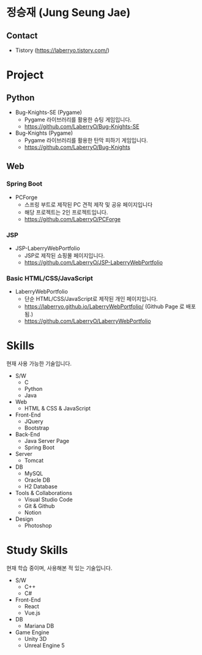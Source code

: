 정승재 (Jung Seung Jae)
=
## Contact
- Tistory (https://laberryo.tistory.com/)

# Project

## Python
- Bug-Knights-SE (Pygame)
    - Pygame 라이브러리를 활용한 슈팅 게임입니다.
    - https://github.com/LaberryO/Bug-Knights-SE
- Bug-Knights (Pygame)
    - Pygame 라이브러리를 활용한 탄막 피하기 게임입니다.
    - https://github.com/LaberryO/Bug-Knights

## Web
### Spring Boot
- PCForge
    - 스프링 부트로 제작된 PC 견적 제작 및 공유 페이지입니다
    - 해당 프로젝트는 2인 프로젝트입니다.
    - https://github.com/LaberryO/PCForge
### JSP
- JSP-LaberryWebPortfolio
    - JSP로 제작된 쇼핑몰 페이지입니다.
    - https://github.com/LaberryO/JSP-LaberryWebPortfolio
### Basic HTML/CSS/JavaScript
- LaberryWebPortfolio
    - 단순 HTML/CSS/JavaScript로 제작된 개인 페이지입니다.
    - https://laberryo.github.io/LaberryWebPortfolio/ (Github Page 로 배포됨.)
    - https://github.com/LaberryO/LaberryWebPortfolio

# Skills
현재 사용 가능한 기술입니다.
- S/W
    - C
    - Python
    - Java
- Web
    - HTML & CSS & JavaScript
- Front-End
    - JQuery
    - Bootstrap
- Back-End
    - Java Server Page
    - Spring Boot
- Server
    - Tomcat
- DB
    - MySQL
    - Oracle DB
    - H2 Database
- Tools & Collaborations
    - Visual Studio Code
    - Git & Github
    - Notion
- Design
    - Photoshop

# Study Skills
현재 학습 중이며, 사용해본 적 있는 기술입니다.
- S/W
    - C++
    - C#
- Front-End
    - React
    - Vue.js
- DB
    - Mariana DB
- Game Engine
    - Unity 3D
    - Unreal Engine 5
